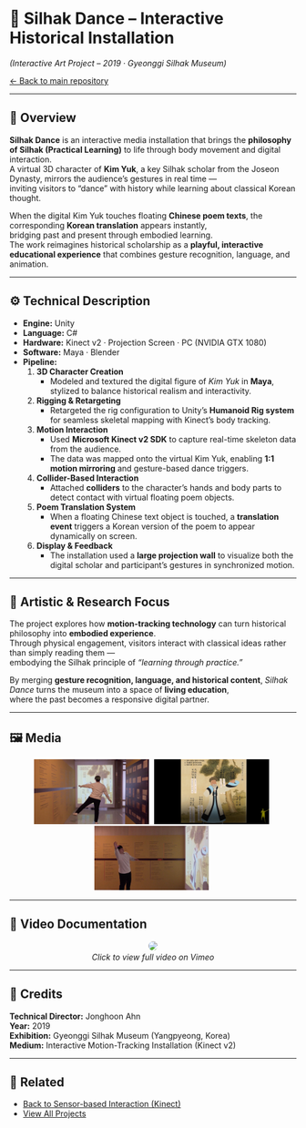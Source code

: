 # 🕺 Silhak Dance – Interactive Historical Installation  
*(Interactive Art Project – 2019 · Gyeonggi Silhak Museum)*  

[← Back to main repository](https://github.com/reusahn/Unity-Unreal-Interaction-Research/tree/main)

---

## 🧩 Overview  
**Silhak Dance** is an interactive media installation that brings the **philosophy of Silhak (Practical Learning)** to life through body movement and digital interaction.  
A virtual 3D character of **Kim Yuk**, a key Silhak scholar from the Joseon Dynasty, mirrors the audience’s gestures in real time —  
inviting visitors to “dance” with history while learning about classical Korean thought.  

When the digital Kim Yuk touches floating **Chinese poem texts**, the corresponding **Korean translation** appears instantly,  
bridging past and present through embodied learning.  
The work reimagines historical scholarship as a **playful, interactive educational experience** that combines gesture recognition, language, and animation.

---

## ⚙️ Technical Description  
- **Engine:** Unity  
- **Language:** C#  
- **Hardware:** Kinect v2 · Projection Screen · PC (NVIDIA GTX 1080)  
- **Software:** Maya · Blender  
- **Pipeline:**  
  1. **3D Character Creation**  
     - Modeled and textured the digital figure of *Kim Yuk* in **Maya**, stylized to balance historical realism and interactivity.  
  2. **Rigging & Retargeting**  
     - Retargeted the rig configuration to Unity’s **Humanoid Rig system** for seamless skeletal mapping with Kinect’s body tracking.  
  3. **Motion Interaction**  
     - Used **Microsoft Kinect v2 SDK** to capture real-time skeleton data from the audience.  
     - The data was mapped onto the virtual Kim Yuk, enabling **1:1 motion mirroring** and gesture-based dance triggers.  
  4. **Collider-Based Interaction**  
     - Attached **colliders** to the character’s hands and body parts to detect contact with virtual floating poem objects.  
  5. **Poem Translation System**  
     - When a floating Chinese text object is touched, a **translation event** triggers a Korean version of the poem to appear dynamically on screen.  
  6. **Display & Feedback**  
     - The installation used a **large projection wall** to visualize both the digital scholar and participant’s gestures in synchronized motion.  

---

## 🧠 Artistic & Research Focus  
The project explores how **motion-tracking technology** can turn historical philosophy into **embodied experience**.  
Through physical engagement, visitors interact with classical ideas rather than simply reading them —  
embodying the Silhak principle of *“learning through practice.”*  

By merging **gesture recognition, language, and historical content**, *Silhak Dance* turns the museum into a space of **living education**,  
where the past becomes a responsive digital partner.

---

## 🖼️ Media
<p align="center">
  <img src="./media/SilhakDance_01.jpg" width="40%" style="margin-right:5px;"/>  
  <img src="./media/SilhakDance_02.jpg" width="40%" style="margin-right:5px;"/>  
  <img src="./media/SilhakDance_03.jpg" width="40%" style="margin-right:5px;"/>  
</p>

---

## 🎥 Video Documentation
<p align="center">
  <a href="https://vimeo.com/666366919/507e60e6ca" target="_blank">
    <img src="./media/SilhakDance_Thumb.jpg" width="40%" style="border-radius:10px;"/>
  </a>
  <br>
  <em>Click to view full video on Vimeo</em>
</p>

---

## 👤 Credits  
**Technical Director:** Jonghoon Ahn  
**Year:** 2019  
**Exhibition:** Gyeonggi Silhak Museum (Yangpyeong, Korea)  
**Medium:** Interactive Motion-Tracking Installation (Kinect v2)  

---

## 🔗 Related  
- [Back to Sensor-based Interaction (Kinect)](../README.md)  
- [View All Projects](https://github.com/reusahn/Unity-Unreal-Interaction-Research/tree/main)
